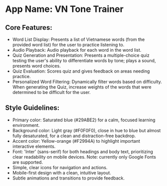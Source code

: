# **App Name**: VN Tone Trainer

## Core Features:

- Word List Display: Presents a list of Vietnamese words (from the provided word list) for the user to practice listening to.
- Audio Playback: Audio playback for each word in the word list.
- Quiz Generation and Presentation: Presents a multiple-choice quiz testing the user's ability to differentiate words by tone; plays a sound, presents word choices.
- Quiz Evaluation: Scores quiz and gives feedback on areas needing practice.
- Personalized Word Filtering: Dynamically filter words based on difficulty. When generating the Quiz, increase weights of the words that were determined to be difficult for the user.

## Style Guidelines:

- Primary color: Saturated blue (#29ABE2) for a calm, focused learning environment.
- Background color: Light gray (#F0F0F0), close in hue to blue but almost fully desaturated, for a clean and distraction-free backdrop.
- Accent color: Yellow-orange (#F2994A) to highlight important interactive elements.
- Font: 'Inter' (sans-serif) for both headings and body text, prioritizing clear readability on mobile devices. Note: currently only Google Fonts are supported.
- Simple, clear icons for navigation and actions.
- Mobile-first design with a clean, intuitive layout.
- Subtle animations and transitions to provide feedback.
